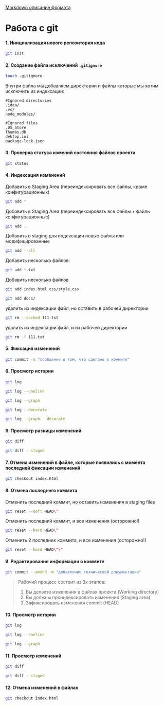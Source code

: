 [Markdown описание формата](https://docs.github.com/en/get-started/writing-on-github/getting-started-with-writing-and-formatting-on-github/basic-writing-and-formatting-syntax)


# Работа с git

#### 1. Инициализация нового репозитория кода

```bash
git init
```

#### 2. Создание файла исключений `.gitignore`
```bash
touch .gitignore
```
Внутри файла мы добавляем директории и файлы которые мы хотим исключить из индексации:

```gitignore
#Ignored directories
.idea/
.vc/
node_modules/

#Ignored files
.DS_Store
Thumbs.db
dektop.ini
package-lock.json
```

#### 3. Проверка статуса измений состояния файлов проекта

```bash
git status
```

#### 4. Индексация изменений
Добавить в Staging Area (переиндексировать все файлы, кроме конфигурационных)
```bash
git add *
```

Добавить в Staging Area (переиндексировать все файлы + файлы конфигурационные)
```bash
git add .
```

Добавить в staging для индексации новые файлы или модифицированные
```bash
git add --all
```

Добавить несколько файлов:
```bash
git add *.txt
```

Добавить несколько файлов
```bash
git add index.html css/style.css
```

```bash
git add docs/
```

удалить из индексации файл, но оставить в рабочей директории
```bash
git rm --cached 111.txt
```

удалить из индексации файл, и из рабочей директории
```bash
git rm -f 111.txt
```

#### 5. Фиксация изменений

```bash
git commit -m "сообщение о том, что сделано в коммите"
```

#### 6. Просмотр истории

```bash
git log
```

```bash
git log --oneline
```

```bash
git log --graph
```

```bash
git log --decorate
```

```bash
git log --graph --decorate
```

#### 6. Просмотр разницы изменений

```bash
git diff
```

```bash
git diff --staged
```

#### 7. Отмена изменений в файле, которые появились с момента последней фиксации изменений

```bash
git checkout index.html
```

#### 8. Отмена последнего коммита

Отменить последний коммит, но оставить изменения в staging files
```bash
git reset --soft HEAD\^
```

Отменить последний коммит, и все изменения (осторожно!)
```bash
git reset --hard HEAD\^
```

Отменить 2 последних коммита, и все изменения (осторожно!)
```bash
git reset --hard HEAD\^\^
```

#### 9. Редактирование информации о коммите
```bash
git commit --amend -m "добавление технической документации"
```
> Рабочий процесс состоит из 3х этапов:
> 1. Вы делаете изменения в файлах проекта (Working directory)
> 2. Вы должны проиндексировать изменения (Staging area)
> 3. Зафиксировать изменения commit (HEAD)

#### 10. Просмотр истории
```bash
git log
```
```bash
git log --oneline
```
```bash
git log --graph
```

#### 11. Просмотр изменений
```bash
git diff
```
```bash
git diff --staged
```

#### 12. Отмена изменений в файлах
```bash
git checkout index.html
```